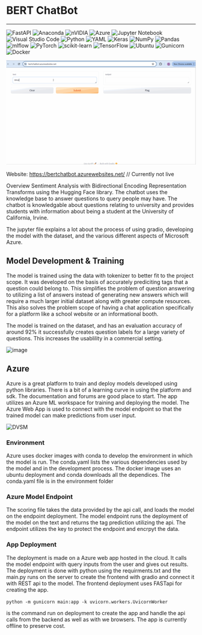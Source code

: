 # BERT ChatBot
--------------------------------------------------------------

![FastAPI](https://img.shields.io/badge/FastAPI-005571?style=for-the-badge&logo=fastapi)
![Anaconda](https://img.shields.io/badge/Anaconda-%2344A833.svg?style=for-the-badge&logo=anaconda&logoColor=white)
![nVIDIA](https://img.shields.io/badge/nVIDIA-%2376B900.svg?style=for-the-badge&logo=nVIDIA&logoColor=white)
![Azure](https://img.shields.io/badge/azure-%230072C6.svg?style=for-the-badge&logo=microsoftazure&logoColor=white)
![Jupyter Notebook](https://img.shields.io/badge/jupyter-%23FA0F00.svg?style=for-the-badge&logo=jupyter&logoColor=white)
![Visual Studio Code](https://img.shields.io/badge/Visual%20Studio%20Code-0078d7.svg?style=for-the-badge&logo=visual-studio-code&logoColor=white)
![Python](https://img.shields.io/badge/python-3670A0?style=for-the-badge&logo=python&logoColor=ffdd54)
![YAML](https://img.shields.io/badge/yaml-%23ffffff.svg?style=for-the-badge&logo=yaml&logoColor=151515)
![Keras](https://img.shields.io/badge/Keras-%23D00000.svg?style=for-the-badge&logo=Keras&logoColor=white)
![NumPy](https://img.shields.io/badge/numpy-%23013243.svg?style=for-the-badge&logo=numpy&logoColor=white)
![Pandas](https://img.shields.io/badge/pandas-%23150458.svg?style=for-the-badge&logo=pandas&logoColor=white)
![mlflow](https://img.shields.io/badge/mlflow-%23d9ead3.svg?style=for-the-badge&logo=numpy&logoColor=blue)
![PyTorch](https://img.shields.io/badge/PyTorch-%23EE4C2C.svg?style=for-the-badge&logo=PyTorch&logoColor=white)
![scikit-learn](https://img.shields.io/badge/scikit--learn-%23F7931E.svg?style=for-the-badge&logo=scikit-learn&logoColor=white)
![TensorFlow](https://img.shields.io/badge/TensorFlow-%23FF6F00.svg?style=for-the-badge&logo=TensorFlow&logoColor=white)
![Ubuntu](https://img.shields.io/badge/Ubuntu-E95420?style=for-the-badge&logo=ubuntu&logoColor=white)
![Gunicorn](https://img.shields.io/badge/gunicorn-%298729.svg?style=for-the-badge&logo=gunicorn&logoColor=white)
![Docker](https://img.shields.io/badge/docker-%230db7ed.svg?style=for-the-badge&logo=docker&logoColor=white)



![](https://github.com/TanushGo/BertChatBot/blob/main/assets/Github_video.gif)

Website: <https://bertchatbot.azurewebsites.net/>
// Currently not live

Overview
Sentiment Analysis with Bidirectional Encoding Representation Transforms using the Hugging Face library. The chatbot uses the knowledge base to answer questions to query people may have. The chatbot is knowledgable about questions relating to university and provides students with information about being a student at the University of California, Irvine.

The jupyter file explains a lot about the process of using gradio, developing the model with the dataset, and the various different aspects of Microsoft Azure. 

## Model Development & Training
The model is trained using the data with tokenizer to better fit to the project scope. It was developed on the basis of accurately prediciting tags that a question could belong to. This simplifies the problem of question answering to utilizing a list of answers instead of generating new answers which will require a much larger initial dataset along with greater compute resources. This also solves the problem scope of having a chat application specifically for a platform like a school website or an informational booth. 

The model is trained on the dataset, and has an evaluation accuracy of around 92% it successfully creates question labels for a large variety of questions. This increases the usablility in a commercial setting. 


![image](https://github.com/TanushGo/BertChatBot/assets/94217537/5d5cbf2f-5e83-418a-8e50-41db52345f61)

## Azure 
Azure is a great platform to train and deploy models developed using python libraries. There is a bit of a learning curve in using the platform and sdk. The documentation and forums are good place to start. The app utilizes an Azure ML workspace for training and deploying the model. The Azure Web App is used to connect with the model endpoint so that the trained model can make predictions from user input. 


![DVSM](https://github.com/TanushGo/BertChatBot/assets/94217537/6c933bc2-5666-497b-beaa-0d588630972f)

### Environment
Azure uses docker images with conda to develop the environment in which the model is run. The conda.yaml lists the various dependencies used by the model and in the development process. The docker image uses an ubuntu deployment and conda downloads all the dependices. The conda.yaml file is in the environment folder



### Azure Model Endpoint
The scoring file takes the data provided by the api call, and loads the model on the endpoint deployment. The model endpoint runs the deployment of the model on the text and returns the tag prediction utilizing the api. The endpoint utilizes the key to protect the endpoint and encrpyt the data. 


### App Deployment
The deployment is made on a Azure web app hosted in the cloud. It calls the model endpoint with query inputs from the user and gives out results. The deployment is done with python using the requirments.txt and the main.py runs on the server to create the frontend with gradio and connect it with REST api to the model. The frontend deployment uses FASTapi for creating the app. 

`python -m gunicorn main:app -k uvicorn.workers.UvicornWorker` 

is the command run on deployment to create the app and handle the api calls from the backend as well as with we browsers. 
The app is currently offline to preserve cost. 
